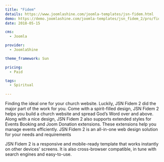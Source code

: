 ```yaml
---
title: "Fidem"
details: https://www.joomlashine.com/joomla-templates/jsn-fidem.html
demo: https://demo.joomlashine.com/joomla-templates/jsn_fidem_2/pro/fidem/
date: 2018-05-15

cms: 
  - Joomla

provider: 
  - JoomlaShine

theme_framework: Sun

pricing:
  - Paid

tags:
  - Spiritual
  
---
```


Finding the ideal one for your church website. Luckily, JSN Fidem 2 did the major part of the work for you. Come with a spirit-filled design, JSN Fidem 2 helps you build a  church website and spread God’s Word over and above. Along with a nice design, JSN Fidem 2 also supports extended styles for Events Booking and Joom Donation extensions. These extensions help you manage events efficiently. JSN Fidem 2 is an all-in-one web design solution for your needs and requirements

JSN Fidem 2 is a responsive and mobile-ready template that works instantly on other devices' screens. It is also cross-browser compatible, in tune with search engines and easy-to-use.
